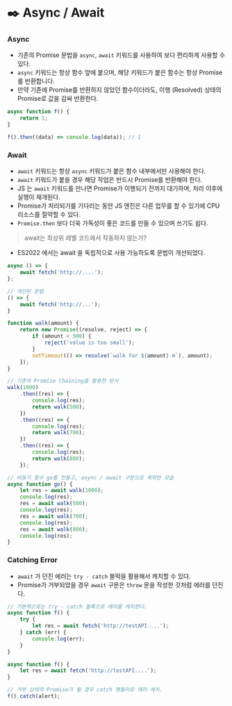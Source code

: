 # ✒️ Async / Await

### Async

-   기존의 Promise 문법을 `async`, `await` 키워드를 사용하여 보다 편리하게 사용할 수 있다.
-   `async` 키워드는 항상 함수 앞에 붙으며, 해당 키워드가 붙은 함수는 항상 Promise를 반환합니다.
-   만약 기존에 Promise를 반환하지 않았던 함수이더라도, 이행 (Resolved) 상태의 Promise로 값을 감싸 반환한다.

```javascript
async function f() {
    return 1;
}

f().then((data) => console.log(data)); // 1
```

### Await

-   `await` 키워드는 항상 `async` 키워드가 붙은 함수 내부에서만 사용해야 한다.
-   `await` 키워드가 붙을 경우 해당 작업은 반드시 Promise를 반환해야 한다.
-   JS 는 `await` 키워드를 만나면 Promise가 이행되기 전까지 대기하며, 처리 이후에 실행이 재개된다.
-   Promise가 처리되기를 기다리는 동안 JS 엔진은 다른 업무를 할 수 있기에 CPU 리소스를 절약할 수 있다.
-   `Promise.then` 보다 더욱 가독성이 좋은 코드를 만들 수 있으며 쓰기도 쉽다.

> await는 최상위 레벨 코드에서 작동하지 않는가?

-   ES2022 에서는 await 을 독립적으로 사용 가능하도록 문법이 개선되었다.

```javascript
async () => {
    await fetch('http://....');
};

// 개선된 문법
() => {
    await fetch('http://...');
}
```

```javascript
function walk(amount) {
    return new Promise((resolve, reject) => {
        if (amount < 500) {
            reject('value is too small');
        }
        setTimeout(() => resolve(`walk for ${amount} m`), amount);
    });
}

// 기존의 Promise Chaining을 활용한 방식
walk(1000)
    .then((res) => {
        console.log(res);
        return walk(500);
    })
    .then((res) => {
        console.log(res);
        return walk(700);
    })
    .then((res) => {
        console.log(res);
        return walk(800);
    });

// 비동기 함수 go를 만들고, async / await 구문으로 축약한 모습
async function go() {
    let res = await walk(1000);
    console.log(res);
    res = await walk(500);
    console.log(res);
    res = await walk(700);
    console.log(res);
    res = await walk(800);
    console.log(res);
}
```

### Catching Error

-   `await` 가 던진 에러는 `try - catch` 블럭을 활용해서 캐치할 수 있다.
-   Promise가 거부되었을 경우 `await` 구문은 `throw` 문을 작성한 것처럼 에러를 던진다.

```javascript
// 기본적으로는 try - catch 블록으로 에러를 캐치한다.
async function f() {
    try {
        let res = await fetch('http://testAPI....');
    } catch (err) {
        console.log(err);
    }
}

async function f() {
    let res = await fetch('http://testAPI....');
}

// 거부 상태의 Promise가 될 경우 catch 핸들러로 에러 캐치.
f().catch(alert);
```
